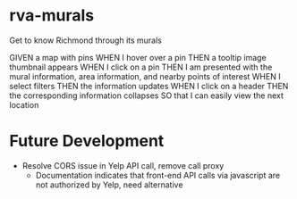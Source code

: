 # rva-murals

Get to know Richmond through its murals

GIVEN a map with pins
WHEN I hover over a pin
THEN a tooltip image thumbnail appears
WHEN I click on a pin
THEN I am presented with the mural information, area information, and nearby points of interest
WHEN I select filters
THEN the information updates
WHEN I click on a header
THEN the corresponding information collapses
SO that I can easily view the next location

# Future Development
- Resolve CORS issue in Yelp API call, remove call proxy
  - Documentation indicates that front-end API calls via javascript are not authorized by Yelp, need alternative

